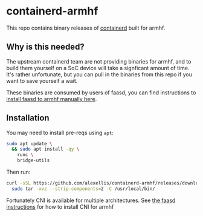 # containerd-armhf

This repo contains binary releases of [containerd](https://github.com/containerd/containerd) built for armhf.

## Why is this needed?

The upstream containerd team are not providing binaries for armhf, and to build them yourself on a SoC device will take a signficant amount of time. It's rather unfortunate, but you can pull in the binaries from this repo if you want to save yourself a wait.

These binaries are consumed by users of faasd, you can find instructions to [install faasd to armhf manually here](https://github.com/openfaas/faasd/blob/master/docs/DEV.md).

## Installation

You may need to install pre-reqs using `apt`:

```bash
sudo apt update \
  && sudo apt install -qy \
    runc \
    bridge-utils
```

Then run:

```bash
curl -sSL https://github.com/alexellis/containerd-armhf/releases/download/v1.3.5/containerd.tgz | \
  sudo tar -xvz --strip-components=2 -C /usr/local/bin/
```

Fortunately CNI is available for multiple architectures. See [the faasd instructions](https://github.com/openfaas/faasd/blob/master/docs/DEV.md) for how to install CNI for armhf
